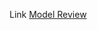 Link [Model Review](https://drive.google.com/drive/folders/1-Ba-tSC9ZjHwQZvMqi9AhYVceuCpPO-e?usp=sharing)
